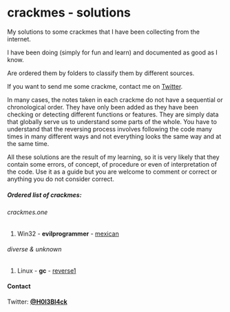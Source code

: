 # crackmes - solutions
My solutions to some crackmes that I have been collecting from the internet.

I have been doing (simply for fun and learn) and documented as good as I know.

Are ordered them by folders to classify them by different sources.

If you want to send me some crackme, contact me on [Twitter](#Contact).

In many cases, the notes taken in each crackme do not have a sequential or chronological order. They have only been added as they have been checking or detecting different functions or features. They are simply data that globally serve us to understand some parts of the whole. You have to understand that the reversing process involves following the code many times in many different ways and not everything looks the same way and at the same time.

All these solutions are the result of my learning, so it is very likely that they contain some errors, of concept, of procedure or even of interpretation of the code. Use it as a guide but you are welcome to comment or correct or anything you do not consider correct.


##### Ordered list of crackmes:

###### crackmes.one

1. Win32 - **evilprogrammer** - [mexican](tree/master/crackmes.one/evilprogrammer-mexican/b1h0-evilprogrammer-mexican.md) 


###### diverse & unknown

1. Linux - **gc** - [reverse1](./tree/master/diverse/gc-reverse1/gc-reverse1.md) 


#### Contact

Twitter: [**@H0l3Bl4ck**](https://twitter.com/H0l3Bl4ck)


